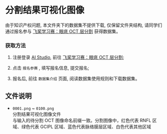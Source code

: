 # 分割结果可视化图像

由于知识产权问题, 本文件夹下的数据集不提供下载, 仅保留文件夹结构, 请同学们通过报名参与 [飞桨学习赛：眼底 OCT 层分割](https://aistudio.baidu.com/competition/detail/783/) 获得数据集。

### 获取方法

1. 注册登录 [AI Studio](https://aistudio.baidu.com/), 前往 [飞桨学习赛：眼底 OCT 层分割](https://aistudio.baidu.com/competition/detail/783/);

1. 点击 `报名参赛` , 填写报名信息, 提交报名;

1. 报名后, 前往 `数据集介绍` 页面, 阅读数据集使用规则和下载数据集。

## 文件说明

- `0001.png` ~ `0100.png`  
  分割结果可视化图像文件  
  与输入的待分割 OCT 图像命名前缀一致。分割图像中，红色代表 RNFL 区域、绿色代表 GCIPL 区域、蓝色代表脉络膜层区域、白色代表其他区域
